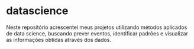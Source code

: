 # datascience
Neste repositório acrescentei meus projetos utilizando métodos aplicados de data science, buscando prever eventos, identificar padrões e visualizar as informações obtidas através dos dados.
